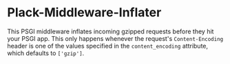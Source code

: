 # Plack-Middleware-Inflater

This PSGI middleware inflates incoming gzipped requests before they
hit your PSGI app.  This only happens whenever the request's
`Content-Encoding` header is one of the values specified in the
`content_encoding` attribute, which defaults to `['gzip']`.
